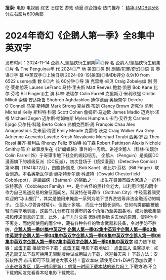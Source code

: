 **搜索:** 电影 电视剧 综艺 旧综艺 游戏 动漫 综合搜索 热门推荐： [精华-IMDB评分8分左右影片600余部](https://www.dytt8.com/html/gndy/jddy/20160320/50510.html)
# 2024年奇幻《企鹅人第一季》全8集中英双字
发布时间：2024-11-14 
企鹅人,蝙蝠侠衍生剧集![](https://img9.doubanio.com/view/photo/l_ratio_poster/public/p2911831149.jpg)◎译 名 企鹅人/蝙蝠侠衍生剧集◎片 名 The Penguin◎年 代 2024◎产 地 美国◎类 别 剧情/犯罪/奇幻◎语 言 英语◎字 幕 中英双字◎上映日期 2024-09-19(美国)◎IMDb评分 8.9/10 from 6522 users◎集 数 8◎片 长 60分钟◎导 演 克雷格·卓贝 Craig Zobel◎编 剧 劳伦·莱弗朗茨 Lauren LeFranc 马特·里夫斯 Matt Reeves 鲍勃·凯恩 Bob Kane 比尔·芬格 Bill Finger◎主 演 科林·法瑞尔 Colin Farrell 克里斯汀·米利欧缇 Cristin Milioti 索瑞·安达斯鲁 Shohreh Aghdashloo 迪尔德丽·奥康奈尔 Deirdre O'Connell 马克·斯特朗 Mark Strong 克兰西·布朗 Clancy Brown 迈克尔·凯利 Michael Kelly 斯科特·科恩 Scott Cohen 詹姆斯·马迪欧 James Madio 迈克尔·泽根 Michael Zegen 迈尔斯·哈姆帕斯 Myles Humphus 卡门·艾乔戈 Carmen Ejogo 贝尔托·科隆 Berto Colon 弗朗克西斯·周 François Chau Alex Anagnostidis 艾米丽·梅德 Emily Meade 克雷格·沃克 Craig Walker Ava Grey Adrienne Acevedo Lovette Kresh Novakovic Mershad Torabi 西奥·罗西 Theo Rossi 莱齐·费利兹 Rhenzy Feliz 罗伯特·帕丁森 Robert Pattinson Alexis Nichole Smith◎简 介 故事发生在《新蝙蝠侠》事件的一周后。讲述企鹅人（科林·法瑞尔 Colin Farrell 饰）于哥谭市地下社会的崛起经历。 企鹅人（Penguin）是美国DC漫画旗下的超级反派（DC反派），初次登场于《侦探漫画》（Detective Comics）第58期（1941年12月），由鲍勃·凯恩（Bob Kane）和比尔·芬格（Bill Finger）联合创造。本名奥斯瓦尔德·契斯特菲尔德·科波特（Oswald Chesterfield Cobblepot），是蝙蝠侠（Batman）的宿敌之一，出生在哥谭市四大家族之一的科波特家族（Cobblepot Family）中，是个古怪的黑社会老大，以利用企鹅和雨伞作为自己黑道交易的象征而闻名。科波特在哥谭市（Gotham City）中经营着颇受欢迎的“冰山餐厅”，其实是他用来掩盖一系列为地下世界洗钱等非法金融活动的幌子。 企鹅人尽管身材矮小，但诡计多端， 而且十分擅长驯鸟，任何鸟类都能被他轻而易举地驯服，这些鸟儿分布在哥谭市的各个角落乃至美国各地，成为他收集情报和传递消息的工具，此外，由于儿时父亲 因淋雨得肺炎去世的原因，使得他伞不离身，而他所使用的雨伞中，藏有各种各样的致命武器和装备，令对手防不胜防。[**企鹅人第一季01集中英双字**](magnet:?xt=urn:btih:629fdd6c1548af65715e15b219c98781f08dc443&dn=%e9%98%b3%e5%85%89%e7%94%b5%e5%bd%b1dygod.org.%e4%bc%81%e9%b9%85%e4%ba%ba%e7%ac%ac%e4%b8%80%e5%ad%a301%e9%9b%86%e4%b8%ad%e8%8b%b1%e5%8f%8c%e5%ad%97.mkv&tr=udp%3a%2f%2ftracker.opentrackr.org%3a1337%2fannounce&tr=udp%3a%2f%2fexodus.desync.com%3a6969%2fannounce)
[**企鹅人第一季02集中英双字**](magnet:?xt=urn:btih:dd204f73f46bd9398d053152fc828735415a0727&dn=%e9%98%b3%e5%85%89%e7%94%b5%e5%bd%b1dygod.org.%e4%bc%81%e9%b9%85%e4%ba%ba%e7%ac%ac%e4%b8%80%e5%ad%a302%e9%9b%86%e4%b8%ad%e8%8b%b1%e5%8f%8c%e5%ad%97.mkv&tr=udp%3a%2f%2ftracker.opentrackr.org%3a1337%2fannounce&tr=udp%3a%2f%2fexodus.desync.com%3a6969%2fannounce)[**企鹅人第一季03集中英双字**](magnet:?xt=urn:btih:23eec5a360aaad864a61fddabe52680ad0512f9f&dn=%e9%98%b3%e5%85%89%e7%94%b5%e5%bd%b1dygod.org.%e4%bc%81%e9%b9%85%e4%ba%ba%e7%ac%ac%e4%b8%80%e5%ad%a303%e9%9b%86%e4%b8%ad%e8%8b%b1%e5%8f%8c%e5%ad%97.mkv&tr=udp%3a%2f%2ftracker.opentrackr.org%3a1337%2fannounce&tr=udp%3a%2f%2fexodus.desync.com%3a6969%2fannounce)[**企鹅人第一季04集中英双字**](magnet:?xt=urn:btih:fd26293fc25c03a04080752680498d5d23a72860&dn=%e9%98%b3%e5%85%89%e7%94%b5%e5%bd%b1dygod.org.%e4%bc%81%e9%b9%85%e4%ba%ba%e7%ac%ac%e4%b8%80%e5%ad%a304%e9%9b%86%e4%b8%ad%e8%8b%b1%e5%8f%8c%e5%ad%97.mkv&tr=udp%3a%2f%2ftracker.opentrackr.org%3a1337%2fannounce&tr=udp%3a%2f%2fexodus.desync.com%3a6969%2fannounce)[**企鹅人第一季05集中英双字**](magnet:?xt=urn:btih:730ca57a32b73c32d207bceb5bfee1ab4fb9e685&dn=%e9%98%b3%e5%85%89%e7%94%b5%e5%bd%b1dygod.org.%e4%bc%81%e9%b9%85%e4%ba%ba%e7%ac%ac%e4%b8%80%e5%ad%a305%e9%9b%86%e4%b8%ad%e8%8b%b1%e5%8f%8c%e5%ad%97.mkv&tr=udp%3a%2f%2ftracker.opentrackr.org%3a1337%2fannounce&tr=udp%3a%2f%2fexodus.desync.com%3a6969%2fannounce)[**企鹅人第一季06集中英双字**](magnet:?xt=urn:btih:3bdd1f91a2fa75ac66335320cc78d79db077f5fa&dn=%e9%98%b3%e5%85%89%e7%94%b5%e5%bd%b1dygod.org.%e4%bc%81%e9%b9%85%e4%ba%ba%e7%ac%ac%e4%b8%80%e5%ad%a306%e9%9b%86%e4%b8%ad%e8%8b%b1%e5%8f%8c%e5%ad%97.mkv&tr=udp%3a%2f%2ftracker.opentrackr.org%3a1337%2fannounce&tr=udp%3a%2f%2fexodus.desync.com%3a6969%2fannounce)[**企鹅人第一季07集中英双字**](magnet:?xt=urn:btih:fd2af647930dd7759f886fd8bcdeb3bd6e0ea569&dn=%e9%98%b3%e5%85%89%e7%94%b5%e5%bd%b1dygod.org.%e4%bc%81%e9%b9%85%e4%ba%ba%e7%ac%ac%e4%b8%80%e5%ad%a307%e9%9b%86%e4%b8%ad%e8%8b%b1%e5%8f%8c%e5%ad%97.mkv&tr=udp%3a%2f%2ftracker.opentrackr.org%3a1337%2fannounce&tr=udp%3a%2f%2fexodus.desync.com%3a6969%2fannounce)[**企鹅人第一季08集中英双字**](magnet:?xt=urn:btih:77aa41e3f8a0b15de1614101c5d1af32f5ea1181&dn=%e9%98%b3%e5%85%89%e7%94%b5%e5%bd%b1dygod.org.%e4%bc%81%e9%b9%85%e4%ba%ba%e7%ac%ac%e4%b8%80%e5%ad%a308%e9%9b%86%e4%b8%ad%e8%8b%b1%e5%8f%8c%e5%ad%97.mkv&tr=udp%3a%2f%2ftracker.opentrackr.org%3a1337%2fannounce&tr=udp%3a%2f%2fexodus.desync.com%3a6969%2fannounce)
磁力链下载器：[点击下载](https://dygod.org/js/bt.htm "qBittorrent") 播放软件下载：[点击下载](https://dygod.org/js/player.htm "PotPlayer") 电影下载地址2：[点击进入](https://dygod.org/ "阳光电影") 温馨提示：如遇迅雷无法下载可换用无限制版尝试或用磁力下载，欢迎每天来！  下载方法：安装软件后,点击即可下载,谢谢大家支持！喜欢本站,请使用Ctrl+D进行添加收藏！ [点击进首发区（第一时间更新）：想第一时间下载本站的影片吗？ ](https://www.ygdy8.net/)下载方法:不会下载的网友先看看本站电影下载教程。